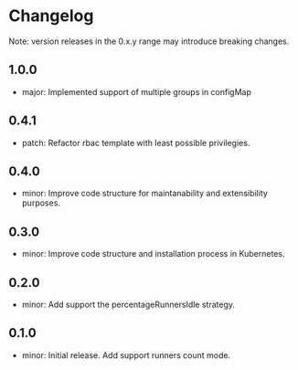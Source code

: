 # Changelog
Note: version releases in the 0.x.y range may introduce breaking changes.

## 1.0.0

- major: Implemented support of multiple groups in configMap

## 0.4.1

- patch: Refactor rbac template with least possible privilegies.

## 0.4.0

- minor: Improve code structure for maintanability and extensibility purposes.

## 0.3.0

- minor: Improve code structure and installation process in Kubernetes.

## 0.2.0

- minor: Add support the percentageRunnersIdle strategy.

## 0.1.0

- minor: Initial release. Add support runners count mode.
